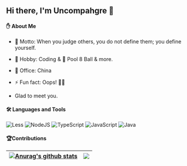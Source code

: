 ## Hi there, I'm Uncompahgre 👋

#### :raised_hand: About Me

- 🌟 Motto: When you judge others, you do not define them; you define yourself.
- 🌱 Hobby: Coding & 🎱 Pool 8 Ball & more.

- 🏢 Office: China
- ⚡ Fun fact: Oops! :thought_balloon::thought_balloon:
- Glad to meet you.

#### 🛠 Languages and Tools

![Less](https://img.shields.io/badge/-Less-090909?style=flat&logo=Less&logoColor=default)
![NodeJS](https://img.shields.io/badge/-NodeJS-20232A?style=flat&logo=NodeJS&logoColor=default)
![TypeScript](https://img.shields.io/badge/-TypeScript-35495c?style=flat&logo=TypeScript&logoColor=default)
![JavaScript](https://img.shields.io/badge/-JavaScript-black?style=flat&logo=JavaScript&logoColor=default)
![Java](https://img.shields.io/badge/-Java-007396?style=flat&logo=Java&logoColor=white)

#### :trophy:Contributions

| <a href="https://github.com/Unoph"><img align="center" src="https://github-readme-stats.vercel.app/api?username=Unoph&show_icons=true&include_all_commits=true&theme=yeblu&hide_border=true" alt="Anurag's github stats" /></a> | <a href="https://github.com/Unoph"><img align="center" src="https://github-readme-stats.vercel.app/api/top-langs/?username=Unoph&layout=compact&theme=yeblu&hide_border=true" /></a> |
| ------------- | ------------- |
